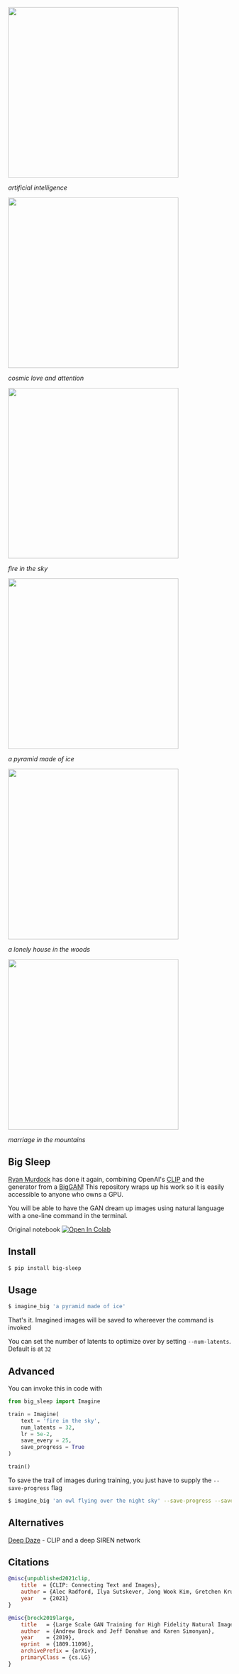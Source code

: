 <img src="./samples/artificial_intelligence.png" width="384px"></img>

*artificial intelligence*

<img src="./samples/cosmic_love_and_attention.png" width="384px"></img>

*cosmic love and attention*

<img src="./samples/fire_in_the_sky.png" width="384px"></img>

*fire in the sky*

<img src="./samples/a_pyramid_made_of_ice.png" width="384px"></img>

*a pyramid made of ice*

<img src="./samples/a_lonely_house_in_the_woods.png" width="384px"></img>

*a lonely house in the woods*

<img src="./samples/marriage_in_the_mountains.png" width="384px"></img>

*marriage in the mountains*

## Big Sleep

<a href="https://twitter.com/advadnoun">Ryan Murdock</a> has done it again, combining OpenAI's <a href="https://github.com/openai/CLIP">CLIP</a> and the generator from a <a href="https://arxiv.org/abs/1809.11096">BigGAN</a>! This repository wraps up his work so it is easily accessible to anyone who owns a GPU.

You will be able to have the GAN dream up images using natural language with a one-line command in the terminal.

Original notebook [![Open In Colab][colab-badge]][colab-notebook]

[colab-notebook]: <https://colab.research.google.com/drive/1NCceX2mbiKOSlAd_o7IU7nA9UskKN5WR?usp=sharing>
[colab-badge]: <https://colab.research.google.com/assets/colab-badge.svg>

## Install

```bash
$ pip install big-sleep
```

## Usage

```bash
$ imagine_big 'a pyramid made of ice'
```

That's it. Imagined images will be saved to whereever the command is invoked

You can set the number of latents to optimize over by setting `--num-latents`. Default is at `32`

## Advanced

You can invoke this in code with

```python
from big_sleep import Imagine

train = Imagine(
    text = 'fire in the sky',
    num_latents = 32,
    lr = 5e-2,
    save_every = 25,
    save_progress = True
)

train()
```

To save the trail of images during training, you just have to supply the `--save-progress` flag

```bash
$ imagine_big 'an owl flying over the night sky' --save-progress --save-every 100
```

## Alternatives

<a href="https://github.com/lucidrains/deep-daze">Deep Daze</a> - CLIP and a deep SIREN network

## Citations

```bibtex
@misc{unpublished2021clip,
    title  = {CLIP: Connecting Text and Images},
    author = {Alec Radford, Ilya Sutskever, Jong Wook Kim, Gretchen Krueger, Sandhini Agarwal},
    year   = {2021}
}
```

```bibtex
@misc{brock2019large,
    title   = {Large Scale GAN Training for High Fidelity Natural Image Synthesis}, 
    author  = {Andrew Brock and Jeff Donahue and Karen Simonyan},
    year    = {2019},
    eprint  = {1809.11096},
    archivePrefix = {arXiv},
    primaryClass = {cs.LG}
}
```
